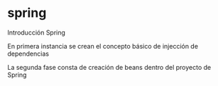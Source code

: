 # spring
Introducción Spring

En primera instancia se crean el concepto básico de injección de dependencias

La segunda fase consta de creación de beans dentro del proyecto de Spring
